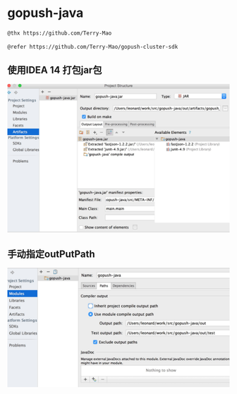 # gopush-java

`@thx https://github.com/Terry-Mao `   

`@refer https://github.com/Terry-Mao/gopush-cluster-sdk	`

## 使用IDEA 14 打包jar包
 ![](https://github.com/leonardyp/gopush-java/blob/master/static/img/jar.png)
## 手动指定outPutPath
 ![](https://github.com/leonardyp/gopush-java/blob/master/static/img/module.png)